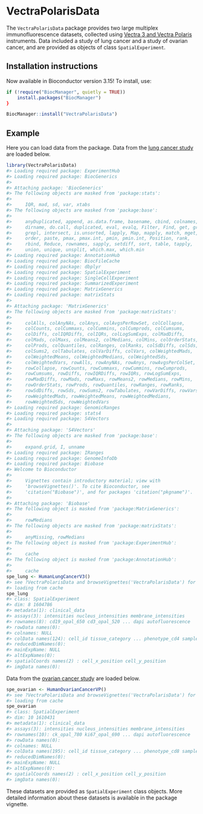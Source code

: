 
<!-- README.md is generated from README.Rmd. Please edit that file -->

# VectraPolarisData

<!-- badges: start -->
<!-- badges: end -->

The `VectraPolarisData` package provides two large multiplex
immunofluorescence datasets, collected using [Vectra 3 and Vectra
Polaris](https://www.akoyabio.com/phenoptics/mantra-vectra-instruments/)
instruments. Data included a study of lung cancer and a study of ovarian
cancer, and are provided as objects of class `SpatialExperiment`.

## Installation instructions

Now available in Bioconductor version 3.15! To install, use:

``` r
if (!require("BiocManager", quietly = TRUE))
    install.packages("BiocManager")
}

BiocManager::install("VectraPolarisData")
```

## Example

Here you can load data from the package. Data from the [lung cancer
study](https://www.jto.org/article/S1556-0864(21)02175-4/fulltext) are
loaded below.

``` r
library(VectraPolarisData)
#> Loading required package: ExperimentHub
#> Loading required package: BiocGenerics
#> 
#> Attaching package: 'BiocGenerics'
#> The following objects are masked from 'package:stats':
#> 
#>     IQR, mad, sd, var, xtabs
#> The following objects are masked from 'package:base':
#> 
#>     anyDuplicated, append, as.data.frame, basename, cbind, colnames,
#>     dirname, do.call, duplicated, eval, evalq, Filter, Find, get, grep,
#>     grepl, intersect, is.unsorted, lapply, Map, mapply, match, mget,
#>     order, paste, pmax, pmax.int, pmin, pmin.int, Position, rank,
#>     rbind, Reduce, rownames, sapply, setdiff, sort, table, tapply,
#>     union, unique, unsplit, which.max, which.min
#> Loading required package: AnnotationHub
#> Loading required package: BiocFileCache
#> Loading required package: dbplyr
#> Loading required package: SpatialExperiment
#> Loading required package: SingleCellExperiment
#> Loading required package: SummarizedExperiment
#> Loading required package: MatrixGenerics
#> Loading required package: matrixStats
#> 
#> Attaching package: 'MatrixGenerics'
#> The following objects are masked from 'package:matrixStats':
#> 
#>     colAlls, colAnyNAs, colAnys, colAvgsPerRowSet, colCollapse,
#>     colCounts, colCummaxs, colCummins, colCumprods, colCumsums,
#>     colDiffs, colIQRDiffs, colIQRs, colLogSumExps, colMadDiffs,
#>     colMads, colMaxs, colMeans2, colMedians, colMins, colOrderStats,
#>     colProds, colQuantiles, colRanges, colRanks, colSdDiffs, colSds,
#>     colSums2, colTabulates, colVarDiffs, colVars, colWeightedMads,
#>     colWeightedMeans, colWeightedMedians, colWeightedSds,
#>     colWeightedVars, rowAlls, rowAnyNAs, rowAnys, rowAvgsPerColSet,
#>     rowCollapse, rowCounts, rowCummaxs, rowCummins, rowCumprods,
#>     rowCumsums, rowDiffs, rowIQRDiffs, rowIQRs, rowLogSumExps,
#>     rowMadDiffs, rowMads, rowMaxs, rowMeans2, rowMedians, rowMins,
#>     rowOrderStats, rowProds, rowQuantiles, rowRanges, rowRanks,
#>     rowSdDiffs, rowSds, rowSums2, rowTabulates, rowVarDiffs, rowVars,
#>     rowWeightedMads, rowWeightedMeans, rowWeightedMedians,
#>     rowWeightedSds, rowWeightedVars
#> Loading required package: GenomicRanges
#> Loading required package: stats4
#> Loading required package: S4Vectors
#> 
#> Attaching package: 'S4Vectors'
#> The following objects are masked from 'package:base':
#> 
#>     expand.grid, I, unname
#> Loading required package: IRanges
#> Loading required package: GenomeInfoDb
#> Loading required package: Biobase
#> Welcome to Bioconductor
#> 
#>     Vignettes contain introductory material; view with
#>     'browseVignettes()'. To cite Bioconductor, see
#>     'citation("Biobase")', and for packages 'citation("pkgname")'.
#> 
#> Attaching package: 'Biobase'
#> The following object is masked from 'package:MatrixGenerics':
#> 
#>     rowMedians
#> The following objects are masked from 'package:matrixStats':
#> 
#>     anyMissing, rowMedians
#> The following object is masked from 'package:ExperimentHub':
#> 
#>     cache
#> The following object is masked from 'package:AnnotationHub':
#> 
#>     cache
spe_lung <- HumanLungCancerV3()
#> see ?VectraPolarisData and browseVignettes('VectraPolarisData') for documentation
#> loading from cache
spe_lung
#> class: SpatialExperiment 
#> dim: 8 1604786 
#> metadata(1): clinical_data
#> assays(3): intensities nucleus_intensities membrane_intensities
#> rownames(8): cd19_opal_650 cd3_opal_520 ... dapi autofluorescence
#> rowData names(0):
#> colnames: NULL
#> colData names(124): cell_id tissue_category ... phenotype_cd4 sample_id
#> reducedDimNames(0):
#> mainExpName: NULL
#> altExpNames(0):
#> spatialCoords names(2) : cell_x_position cell_y_position
#> imgData names(0):
```

Data from the [ovarian cancer
study](https://aacrjournals.org/mcr/article/19/12/1973/675069/The-Spatial-Context-of-Tumor-Infiltrating-Immune)
are loaded below.

``` r
spe_ovarian <- HumanOvarianCancerVP()
#> see ?VectraPolarisData and browseVignettes('VectraPolarisData') for documentation
#> loading from cache
spe_ovarian
#> class: SpatialExperiment 
#> dim: 10 1610431 
#> metadata(1): clinical_data
#> assays(3): intensities nucleus_intensities membrane_intensities
#> rownames(10): ck_opal_780 ki67_opal_690 ... dapi autofluorescence
#> rowData names(0):
#> colnames: NULL
#> colData names(195): cell_id tissue_category ... phenotype_cd8 sample_id
#> reducedDimNames(0):
#> mainExpName: NULL
#> altExpNames(0):
#> spatialCoords names(2) : cell_x_position cell_y_position
#> imgData names(0):
```

These datasets are provided as `SpatialExperiment` class objects. More
detailed information about these datasets is available in the package
vignette.
